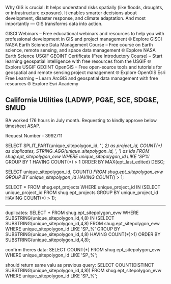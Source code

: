 Why GIS is crucial:
It helps understand risks spatially (like floods, droughts, or infrastructure exposure).
It enables smarter decisions about development, disaster response, and climate adaptation.
And most importantly — GIS transforms data into action.

GISCI Webinars – Free educational webinars and resources to help you with professional development in GIS and project management
🌐 Explore GISCI
NASA Earth Science Data Management Course – Free course on Earth science, remote sensing, and space data management
🌐 Explore NASA Earth Science
USGIF GEOINT Certificate (Free Introductory Course) – Start learning geospatial intelligence with free resources from the USGIF
🌐 Explore USGIF GEOINT
OpenGIS – Free open-source tools and tutorials for geospatial and remote sensing project management
🌐 Explore OpenGIS
Esri Free Learning – Learn ArcGIS and geospatial data management with free resources
🌐 Explore Esri Academy

California Utilities (LADWP, PG&E, SCE, SDG&E, SMUD
----

BA worked 176 hours in July month. Requesting to kindly approve below timesheet ASAP.

Request Number - 3992711

SELECT SPLIT_PART(unique_sitepolygon_id, '_', 2) as project_id, COUNT(*) as duplicates, STRING_AGG(unique_sitepolygon_id, ', ') as ids FROM shug.ept_sitepolygon_evw WHERE unique_sitepolygon_id LIKE 'SP_%' GROUP BY 1 HAVING COUNT(*) > 1 ORDER BY MAX(ept_last_edited) DESC;

SELECT unique_sitepolygon_id, COUNT(*) FROM shug.ept_sitepolygon_evw GROUP BY unique_sitepolygon_id HAVING COUNT(*) > 1;

SELECT * FROM shug.ept_projects WHERE unique_project_id IN (SELECT unique_project_id FROM shug.ept_projects GROUP BY unique_project_id HAVING COUNT(*) > 1);

---
duplicates:
SELECT * FROM shug.ept_sitepolygon_evw WHERE SUBSTRING(unique_sitepolygon_id,4,8) IN (SELECT SUBSTRING(unique_sitepolygon_id,4,8) FROM shug.ept_sitepolygon_evw WHERE unique_sitepolygon_id LIKE 'SP_%' GROUP BY SUBSTRING(unique_sitepolygon_id,4,8) HAVING COUNT(*)>1) ORDER BY SUBSTRING(unique_sitepolygon_id,4,8);

confirm theres data:
SELECT COUNT(*) FROM shug.ept_sitepolygon_evw WHERE unique_sitepolygon_id LIKE 'SP_%';

should return same valu as previous query:
SELECT COUNT(DISTINCT SUBSTRING(unique_sitepolygon_id,4,8)) FROM shug.ept_sitepolygon_evw WHERE unique_sitepolygon_id LIKE 'SP_%';
